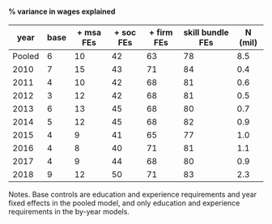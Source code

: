 #### % variance in wages explained
| year          | base          | + msa FEs | + soc FEs | + firm FEs | skill bundle FEs | N (mil) | 
| ------------- | ------------- | --------- | --------- | ---------- | ---------------- | ------- |
| Pooled        | 6             | 10        | 42        | 63         | 78               | 8.5     |
| 2010          | 7             | 15        | 43        | 71         | 84               | 0.4     |
| 2011          | 4             | 10        | 42        | 68         | 81               | 0.6     |
| 2012          | 3             | 12        | 42        | 68         | 81               | 0.5     |
| 2013          | 6             | 13        | 45        | 68         | 80               | 0.7     |
| 2014          | 5             | 12        | 45        | 68         | 82               | 0.9     |
| 2015          | 4             | 9         | 41        | 65         | 77               | 1.0     |
| 2016          | 4             | 8         | 40        | 71         | 81               | 1.1     |
| 2017          | 4             | 9         | 44        | 68         | 80               | 0.9     |
| 2018          | 9             | 12        | 50        | 71         | 83               | 2.3     |

Notes. Base controls are education and experience requirements and year fixed effects in the pooled model, and only education and experience requirements in the by-year models.